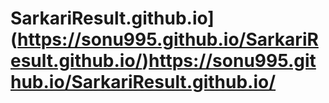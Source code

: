# SarkariResult.github.io](https://sonu995.github.io/SarkariResult.github.io/)https://sonu995.github.io/SarkariResult.github.io/
